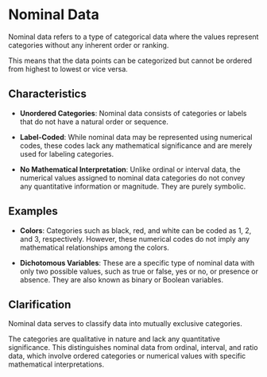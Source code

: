 # Nominal Data

Nominal data refers to a type of categorical data where the values represent categories without any inherent order or ranking.

This means that the data points can be categorized but cannot be ordered from highest to lowest or vice versa.

## Characteristics

- **Unordered Categories**: Nominal data consists of categories or labels that do not have a natural order or sequence.
  
- **Label-Coded**: While nominal data may be represented using numerical codes, these codes lack any mathematical significance and are merely used for labeling categories.
  
- **No Mathematical Interpretation**: Unlike ordinal or interval data, the numerical values assigned to nominal data categories do not convey any quantitative information or magnitude. They are purely symbolic.

## Examples

- **Colors**: Categories such as black, red, and white can be coded as 1, 2, and 3, respectively. However, these numerical codes do not imply any mathematical relationships among the colors.

- **Dichotomous Variables**: These are a specific type of nominal data with only two possible values, such as true or false, yes or no, or presence or absence. They are also known as binary or Boolean variables.

## Clarification

Nominal data serves to classify data into mutually exclusive categories.

The categories are qualitative in nature and lack any quantitative significance. This distinguishes nominal data from ordinal, interval, and ratio data, which involve ordered categories or numerical values with specific mathematical interpretations.